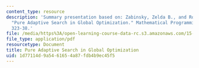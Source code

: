 ```yaml
---
content_type: resource
description: 'Summary presentation based on: Zabinsky, Zelda B., and Robert L. Smith.
  "Pure Adaptive Search in Global Optimization." Mathematical Programming 55 (1992):
  323-38.'
file: /media/https%3A/open-learning-course-data-rc.s3.amazonaws.com/15-099-readings-in-optimization-fall-2003/1d77114d9a5461654a87fdb4b9ec45f5_ses6_zabinsky2.pdf
file_type: application/pdf
resourcetype: Document
title: Pure Adaptive Search in Global Optimization
uid: 1d77114d-9a54-6165-4a87-fdb4b9ec45f5
---
```

